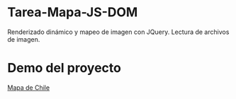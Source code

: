 # Tarea-Mapa-JS-DOM
Renderizado dinámico y mapeo de imagen con JQuery. Lectura de archivos de imagen.

# Demo del proyecto
[Mapa de Chile](https://tarea-mapa-js-dom.netlify.app)
